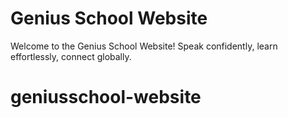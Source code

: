 # Genius School Website

Welcome to the Genius School Website!
Speak confidently, learn effortlessly, connect globally.

# geniusschool-website

